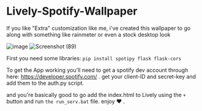 # Lively-Spotify-Wallpaper
If you like "Extra" customization like me, i've created this wallpaper to go along with something like rainmeter or even a stock desktop look

![image](https://github.com/user-attachments/assets/28ad6ba8-1b0b-4296-8399-e94fa1f71d9c)
![Screenshot (89)](https://github.com/user-attachments/assets/fef2f47d-dad4-4d2e-8fe3-dbe9e973d71a)

First you need some libraries: 
  `pip install spotipy flask flask-cors`

To get the App working you'll need to get a spotify dev account through here: https://developer.spotify.com/ .
get your client-ID and secret-key and add them to the auth.py script.

and you're basically good to go
add the index.html to Lively using the `+` button and run `the run_serv.bat` file.
enjoy ❤ .
